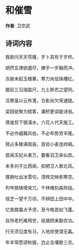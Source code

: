 # 和催雪

**作者**: 卫宗武

## 诗词内容

我欲问天天穹窿，岁卜其有于岁终。

胡然玄律欲遒尽，燠乎一岁融而冲。

冻肤未起玉楼粟，寒力尚怯珠槽红。

腊前三见瑞盈尺，九土斯农之望同。

沍寒虽以云布濩，合影尚欠宵通胧。

梁园徒聚为赋客，灞桥更误能诗翁。

倩谁剪下银潢水，六花人代天施工。

不必作威藉风伯，不必布势劳丰隆。

预占多稼满周亩，首验小麦连崆峒。

尝闻玉妃从者万，要看羽卫来仙宫。

未多刘子比西阆，抑陋卫人歌北风。

撑肠吐出冰雪句，清辉交映弥寒空。

列岑银铸增突兀，千林楮刻森玲珑。

瑶芝一望千万顷，不辨田上田中中。

忆昔腊霙点予须，至今皓首如飞蓬。

自怜老朽难用世，祇堪把耒勤农功。

行天须见度有马，入地庶使潜无螽。

年丰常愿颂秋报，岂止击壤歌三农。

